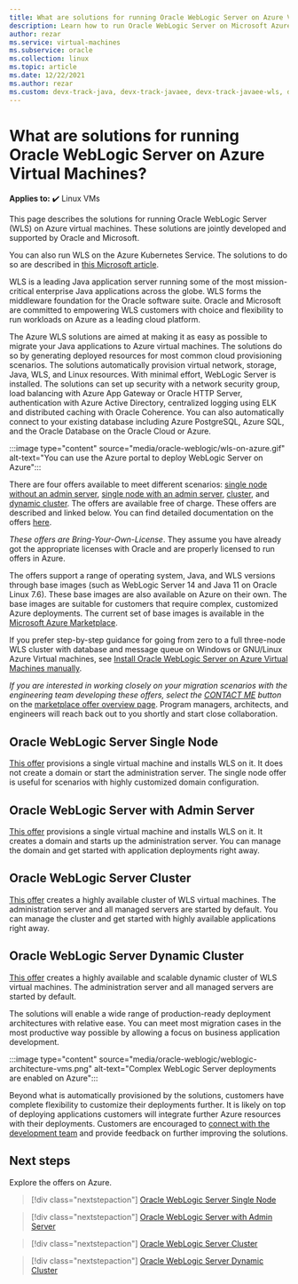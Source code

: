 ```yaml
---
title: What are solutions for running Oracle WebLogic Server on Azure Virtual Machines
description: Learn how to run Oracle WebLogic Server on Microsoft Azure Virtual Machines.
author: rezar
ms.service: virtual-machines
ms.subservice: oracle
ms.collection: linux
ms.topic: article
ms.date: 12/22/2021
ms.author: rezar
ms.custom: devx-track-java, devx-track-javaee, devx-track-javaee-wls, devx-track-javaee-wls-vm
---
```

# What are solutions for running Oracle WebLogic Server on Azure Virtual Machines?

**Applies to:** :heavy_check_mark: Linux VMs 

This page describes the solutions for running Oracle WebLogic Server (WLS) on Azure virtual machines. These solutions are jointly developed and supported by Oracle and Microsoft.

You can also run WLS on the Azure Kubernetes Service. The solutions to do so are described in [this Microsoft article](./weblogic-aks.md).

WLS is a leading Java application server running some of the most mission-critical enterprise Java applications across the globe. WLS forms the middleware foundation for the Oracle software suite. Oracle and Microsoft are committed to empowering WLS customers with choice and flexibility to run workloads on Azure as a leading cloud platform.

The Azure WLS solutions are aimed at making it as easy as possible to migrate your Java applications to Azure virtual machines. The solutions do so by generating deployed resources for most common cloud provisioning scenarios. The solutions automatically provision virtual network, storage, Java, WLS, and Linux resources. With minimal effort, WebLogic Server is installed. The solutions can set up security with a network security group, load balancing with Azure App Gateway or Oracle HTTP Server, authentication with Azure Active Directory, centralized logging using ELK and distributed caching with Oracle Coherence. You can also automatically connect to your existing database including Azure PostgreSQL, Azure SQL, and the Oracle Database on the Oracle Cloud or Azure. 

:::image type="content" source="media/oracle-weblogic/wls-on-azure.gif" alt-text="You can use the Azure portal to deploy WebLogic Server on Azure":::

There are four offers available to meet different scenarios: [single node without an admin server](https://portal.azure.com/#create/oracle.20191001-arm-oraclelinux-wls20191001-arm-oraclelinux-wls), [single node with an admin server](https://portal.azure.com/#create/oracle.20191009-arm-oraclelinux-wls-admin20191009-arm-oraclelinux-wls-admin), [cluster](https://portal.azure.com/#create/oracle.20191007-arm-oraclelinux-wls-cluster20191007-arm-oraclelinux-wls-cluster), and [dynamic cluster](https://portal.azure.com/#create/oracle.20191021-arm-oraclelinux-wls-dynamic-cluster20191021-arm-oraclelinux-wls-dynamic-cluster). The offers are available free of charge. These offers are described and linked below. You can find detailed documentation on the offers [here](https://wls-eng.github.io/arm-oraclelinux-wls/).

_These offers are Bring-Your-Own-License_. They assume you have already got the appropriate licenses with Oracle and are properly licensed to run offers in Azure.

The offers support a range of operating system, Java, and WLS versions through base images (such as WebLogic Server 14 and Java 11 on Oracle Linux 7.6). These base images are also available on Azure on their own. The base images are suitable for customers that require complex, customized Azure deployments. The current set of base images is available in the [Microsoft Azure Marketplace](https://azuremarketplace.microsoft.com/marketplace/apps?search=WebLogic%20Server%20Base%20Image&page=1).

If you prefer step-by-step guidance for going from zero to a full three-node WLS cluster with database and message queue on Windows or GNU/Linux Azure Virtual machines, see [Install Oracle WebLogic Server on Azure Virtual Machines manually](/azure/developer/java/migration/migrate-weblogic-to-azure-vm-manually?toc=/azure/virtual-machines/workloads/oracle/toc.json&bc=/azure/virtual-machines/workloads/oracle/breadcrumb/toc.json).

_If you are interested in working closely on your migration scenarios with the engineering team developing these offers, select the [CONTACT ME](https://azuremarketplace.microsoft.com/marketplace/apps/oracle.oraclelinux-wls-cluster?tab=Overview) button_ on the [marketplace offer overview page](https://azuremarketplace.microsoft.com/marketplace/apps/oracle.oraclelinux-wls-cluster?tab=Overview). Program managers, architects, and engineers will reach back out to you shortly and start close collaboration.

## Oracle WebLogic Server Single Node

[This offer](https://portal.azure.com/#create/oracle.20191001-arm-oraclelinux-wls20191001-arm-oraclelinux-wls) provisions a single virtual machine and installs WLS on it. It does not create a domain or start the administration server. The single node offer is useful for scenarios with highly customized domain configuration.

## Oracle WebLogic Server with Admin Server

[This offer](https://portal.azure.com/#create/oracle.20191009-arm-oraclelinux-wls-admin20191009-arm-oraclelinux-wls-admin) provisions a single virtual machine and installs WLS on it. It creates a domain and starts up the administration server. You can manage the domain and get started with application deployments right away.

## Oracle WebLogic Server Cluster

[This offer](https://portal.azure.com/#create/oracle.20191007-arm-oraclelinux-wls-cluster20191007-arm-oraclelinux-wls-cluster) creates a highly available cluster of WLS virtual machines. The administration server and all managed servers are started by default. You can manage the cluster and get started with highly available applications right away.

## Oracle WebLogic Server Dynamic Cluster

[This offer](https://portal.azure.com/#create/oracle.20191021-arm-oraclelinux-wls-dynamic-cluster20191021-arm-oraclelinux-wls-dynamic-cluster) creates a highly available and scalable dynamic cluster of WLS virtual machines. The administration server and all managed servers are started by default.

The solutions will enable a wide range of production-ready deployment architectures with relative ease. You can meet most migration cases in the most productive way possible by allowing a focus on business application development.

:::image type="content" source="media/oracle-weblogic/weblogic-architecture-vms.png" alt-text="Complex WebLogic Server deployments are enabled on Azure":::

Beyond what is automatically provisioned by the solutions, customers have complete flexibility to customize their deployments further. It is likely on top of deploying applications customers will integrate further Azure resources with their deployments. Customers are encouraged to [connect with the development team](https://azuremarketplace.microsoft.com/marketplace/apps/oracle.oraclelinux-wls-cluster?tab=Overview) and provide feedback on further improving the solutions.

## Next steps

Explore the offers on Azure.

> [!div class="nextstepaction"]
> [Oracle WebLogic Server Single Node](https://portal.azure.com/#create/oracle.20191001-arm-oraclelinux-wls20191001-arm-oraclelinux-wls)

> [!div class="nextstepaction"]
> [Oracle WebLogic Server with Admin Server](https://portal.azure.com/#create/oracle.20191009-arm-oraclelinux-wls-admin20191009-arm-oraclelinux-wls-admin)

> [!div class="nextstepaction"]
> [Oracle WebLogic Server Cluster](https://portal.azure.com/#create/oracle.20191007-arm-oraclelinux-wls-cluster20191007-arm-oraclelinux-wls-cluster)

> [!div class="nextstepaction"]
> [Oracle WebLogic Server Dynamic Cluster](https://portal.azure.com/#create/oracle.20191021-arm-oraclelinux-wls-dynamic-cluster20191021-arm-oraclelinux-wls-dynamic-cluster)
